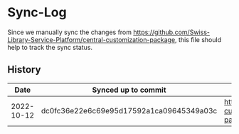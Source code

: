 Sync-Log
===========
Since we manually sync the changes from https://github.com/Swiss-Library-Service-Platform/central-customization-package, this file should help to track the sync status.

## History
| Date       | Synced up to commit                      | Github URL                                                                                                                      | Comment  |
| ---------- | ---------------------------------------- | ------------------------------------------------------------------------------------------------------------------------------- | -------- |
| 2022-10-12 | dc0fc36e22e6c69e95d17592a1ca09645349a03c | https://github.com/Swiss-Library-Service-Platform/central-customization-package/commit/dc0fc36e22e6c69e95d17592a1ca09645349a03c | Sprint 7 |
